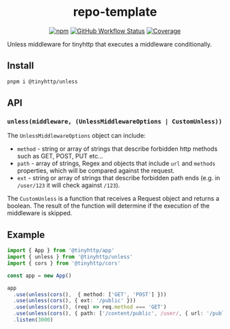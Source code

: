<div align="center">

# repo-template

[![npm][npm-img]][npm-url] [![GitHub Workflow Status][gh-actions-img]][github-actions] [![Coverage][cov-img]][cov-url]

</div>

Unless middleware for tinyhttp that executes a middleware conditionally.

## Install

```sh
pnpm i @tinyhttp/unless
```

## API

### `unless(middleware, (UnlessMiddlewareOptions | CustomUnless))`

The `UnlessMiddlewareOptions` object can include:

- `method` - string or array of strings that describe forbidden http methods such as GET, POST, PUT etc...
- `path` - array of strings, Regex and objects that include `url` and `methods` properties, which will be compared against the request.
- `ext` - string or array of strings that describe forbidden path ends (e.g. in `/user/123` it will check against `/123`).

The `CustomUnless` is a function that receives a Request object and returns a boolean. The result of the function will determine if the execution of the middleware is skipped.

## Example

```ts
import { App } from '@tinyhttp/app'
import { unless } from '@tinyhttp/unless'
import { cors } from '@tinyhttp/cors'

const app = new App()

app
  .use(unless(cors(),  { method: ['GET', 'POST'] }))
  .use(unless(cors(), { ext: '/public' }))
  .use(unless(cors(), (req) => req.method === 'GET')
  .use(unless(cors(), { path: ['/content/public', /user/, { url: '/public', methods: ['GET'] }] })
  .listen(3000)
```

[npm-url]: https://npmjs.com/package/@tinyhttp/unless
[github-actions]: https://github.com/tinyhttp/unless/actions
[gh-actions-img]: https://img.shields.io/github/workflow/status/tinyhttp/unless/CI?style=for-the-badge&logo=github&label=&color=hotpink
[cov-img]: https://img.shields.io/coveralls/github/tinyhttp/unless?style=for-the-badge&color=hotpink&
[cov-url]: https://coveralls.io/github/tinyhttp/unless
[npm-img]: https://img.shields.io/npm/dt/@tinyhttp/unless?style=for-the-badge&color=hotpink
